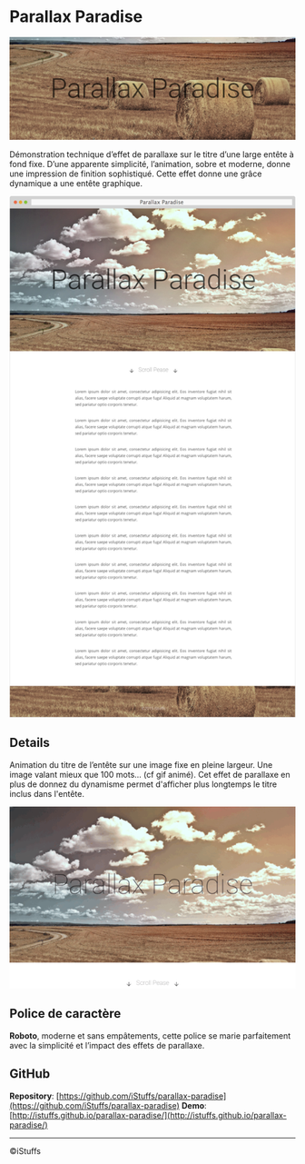 # Parallax Paradise

![entête](DOCUMENTATION/images/header.png)
 
Démonstration technique d’effet de parallaxe sur le titre d’une large entête à fond fixe. D’une apparente simplicité, l’animation, sobre et moderne, donne une impression de finition sophistiqué. Cette effet donne une grâce dynamique a une entête graphique.

![parallaxe paradise](/DOCUMENTATION/images/parallax-browser.png)

## Details

Animation du titre de l’entête sur une image fixe en pleine largeur. Une image valant mieux que 100 mots… (cf gif animé).
Cet effet de parallaxe en plus de donnez du dynamisme permet d'afficher plus longtemps le titre inclus dans l'entête.

![animation](DOCUMENTATION/images/header-detail.gif)

## Police de caractère
 
**Roboto**, moderne et sans empâtements, cette police se marie parfaitement avec la simplicité et l’impact des effets de parallaxe.

## GitHub
 
**Repository**: [https://github.com/iStuffs/parallax-paradise](https://github.com/iStuffs/parallax-paradise)
**Demo**: [http://istuffs.github.io/parallax-paradise/](http://istuffs.github.io/parallax-paradise/)

---
©iStuffs